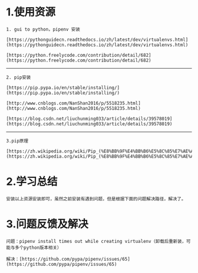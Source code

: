 # 1.使用资源 #

	1. gui to python，pipenv 安装
	
	[https://pythonguidecn.readthedocs.io/zh/latest/dev/virtualenvs.html](https://pythonguidecn.readthedocs.io/zh/latest/dev/virtualenvs.html)

	[https://python.freelycode.com/contribution/detail/682](https://python.freelycode.com/contribution/detail/682)

----------

	2. pip安装
	
	[https://pip.pypa.io/en/stable/installing/](https://pip.pypa.io/en/stable/installing/)

	[http://www.cnblogs.com/NanShan2016/p/5518235.html](http://www.cnblogs.com/NanShan2016/p/5518235.html)

	[https://blog.csdn.net/liuchunming033/article/details/39578019](https://blog.csdn.net/liuchunming033/article/details/39578019)

----------

	3.pip原理

	[https://zh.wikipedia.org/wiki/Pip_(%E8%BB%9F%E4%BB%B6%E5%8C%85%E7%AE%A1%E7%90%86%E7%B3%BB%E7%B5%B1)](https://zh.wikipedia.org/wiki/Pip_(%E8%BB%9F%E4%BB%B6%E5%8C%85%E7%AE%A1%E7%90%86%E7%B3%BB%E7%B5%B1))

	

# 2.学习总结 #

	安装以上资源安装即可，虽然之前安装有遇到问题，但是根据下面的问题解决路径，解决了。


# 3.问题反馈及解决 #

	问题：pipenv install times out while creating virtualenv（卸载后重新装，可能与多个python版本相关）

	解决：[https://github.com/pypa/pipenv/issues/65](https://github.com/pypa/pipenv/issues/65)